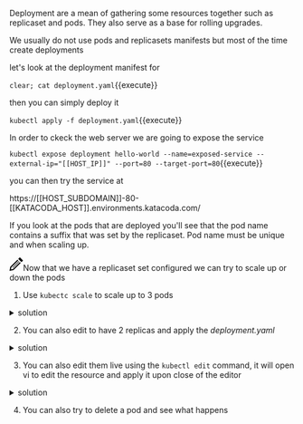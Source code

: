 Deployment are a mean of gathering some resources together such as replicaset and pods. 
They also serve as a base for rolling upgrades. 

We usually do not use pods and replicasets manifests but most of the time create deployments 

let's look at the deployment manifest for

`clear; cat deployment.yaml`{{execute}}

then you can simply deploy it 

`kubectl apply -f deployment.yaml`{{execute}}

In order to ckeck the web server we are going to expose the service

`kubectl expose deployment hello-world --name=exposed-service --external-ip="[[HOST_IP]]" --port=80 --target-port=80`{{execute}}

you can then try the service at

https://[[HOST_SUBDOMAIN]]-80-[[KATACODA_HOST]].environments.katacoda.com/


If you look at the pods that are deployed you'll see that the pod name contains a suffix that was set by the replicaset.
Pod name must be unique and when scaling up.

<img src="data:image/svg+xml;base64,PHN2ZyB4bWxucz0iaHR0cDovL3d3dy53My5vcmcvMjAwMC9zdmciIHdpZHRoPSIyNCIgaGVpZ2h0PSIyNCIgdmlld0JveD0iMCAwIDI0IDI0Ij48cGF0aCBkPSJNMTguMzYzIDguNDY0bDEuNDMzIDEuNDMxLTEyLjY3IDEyLjY2OS03LjEyNSAxLjQzNiAxLjQzOS03LjEyNyAxMi42NjUtMTIuNjY4IDEuNDMxIDEuNDMxLTEyLjI1NSAxMi4yMjQtLjcyNiAzLjU4NCAzLjU4NC0uNzIzIDEyLjIyNC0xMi4yNTd6bS0uMDU2LTguNDY0bC0yLjgxNSAyLjgxNyA1LjY5MSA1LjY5MiAyLjgxNy0yLjgyMS01LjY5My01LjY4OHptLTEyLjMxOCAxOC43MThsMTEuMzEzLTExLjMxNi0uNzA1LS43MDctMTEuMzEzIDExLjMxNC43MDUuNzA5eiIvPjwvc3ZnPg==">Now that we have a replicaset set configured we can try to scale up or down the pods

1. Use `kubectc scale` to scale up to 3 pods

<details><summary>solution</summary>
<br/>
`kubectl scale --replicas=3 deployment/hello-world`{{execute}}
</p>
</details>

2. You can also edit to have 2 replicas and apply the *deployment.yaml*

<details><summary>solution</summary>
<br/>
edit *deployment.yaml* and set 

```
replicas: 2
```
then execute <br/>
`kubectl apply -f deployment.yaml`{{execute}}
</p>
</details>

3. You can also edit them live using the `kubectl edit` command, it will open vi to edit the resource and apply it upon close of the editor
<details><summary>solution</summary>
<br/>
`kubectl edit deployment hello-world`{{execute}}

```
  <esc> + <i> : to insert
  <esc> + <:> + <q> : to quit without saving
  <esc> + <:> + <x> : to quit and save
```
</p>

</details>



4. You can also try to delete a pod and see what happens